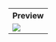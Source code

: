 <table style="width:100%">
  <tr>
    <th>Preview</th>
  </tr>
  <tr>
    <td><img src="https://github.com/MdAshrafUllah/Flutter-Date-and-Time-Format/assets/96839511/c9cd3945-ad74-4032-932f-de5bd1e99784"></td>
  </tr>
</table>